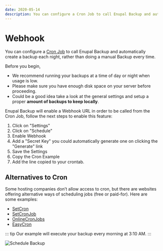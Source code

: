 ```yaml
---
date: 2020-05-14
description: You can configure a Cron Job to call Enupal Backup and automatically create a backup each night, rather than doing a manual Backup every time.
---
```


# Webhook

You can configure a [Cron Job](https://de.wikipedia.org/wiki/Cron) to call Enupal Backup and automatically create a backup each night, rather than doing a manual Backup every time.

Before you begin,

*   We recommend running your backups at a time of day or night when usage is low.
*   Please make sure you have enough disk space on your server before proceeding.
*   Could be a good idea take a look at the general settings and setup a proper **amount of backups to keep locally**.

Enupal Backup will enable a Webhook URL in order to be called from the Cron Job, follow the next steps to enable this feature:

1.  Click on "Settings"
2.  Click on "Schedule"
3.  Enable Webhook
4.  Add a "Secret Key" you could automatically generate one on clicking the "Generate" link
5.  Save the Settings
6.  Copy the Cron Example 
7.  Add the line copied to your crontab.

## Alternatives to Cron

Some hosting companies don’t allow access to cron, but there are websites offering alternative ways of scheduling jobs (free or paid-for). Here are some examples:

*   [SetCron](https://www.setcron.com/)
*   [SetCronJob](http://www.setcronjob.com/)
*   [OnlineCronJobs](http://www.onlinecronjobs.com/)
*   [EasyCron](https://www.easycron.com/)

::: tip
 Our example will execute your backup every morning at 3:10 AM.
:::

![Schedule Backup](https://enupal.com/assets/docs/12-enupal-backup-docs.png)
